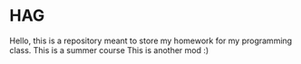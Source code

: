 # HAG
Hello, this is a repository meant to store my homework for my programming class. This is a summer course
This is another mod :)
